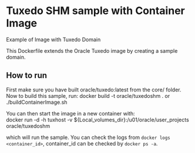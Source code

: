 
Tuxedo SHM sample with Container Image
===============

Example of Image with Tuxedo Domain

This Dockerfile extends the Oracle Tuxedo image by creating a sample domain.

## How to run
First make sure you have built oracle/tuxedo:latest from the core/ folder. Now to build this sample, run:
docker build -t oracle/tuxedoshm .
or
./buildContainerImage.sh

You can then start the image in a new container with:  
docker run -d -h tuxhost -v ${Local_volumes_dir}:/u01/oracle/user_projects oracle/tuxedoshm

which will run the sample. You can check the logs from `docker logs <container_id>`, container_id can be checked by `docker ps -a`.

